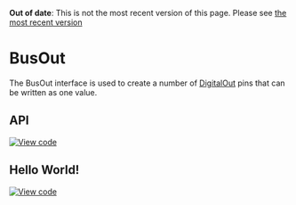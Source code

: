 <span class="warnings">**Out of date**: This is not the most recent version of this page. Please see [the most recent version](https://os.mbed.com/docs/latest/reference/busout.html)</span>
# BusOut

The BusOut interface is used to create a number of [DigitalOut](DigitalOut.md) pins that can be written as one value.

## API

[![View code](https://www.mbed.com/embed/?type=library)](https://docs.mbed.com/docs/mbed-os-api/en/mbed-os-5.2/api/classmbed_1_1BusOut.html) 

## Hello World!

[![View code](https://www.mbed.com/embed/?url=https://developer.mbed.org/teams/mbed_example/code/BusOut_HelloWorld/)](https://developer.mbed.org/teams/mbed_example/code/BusOut_HelloWorld/file/f979089a5ca0/main.cpp) 
